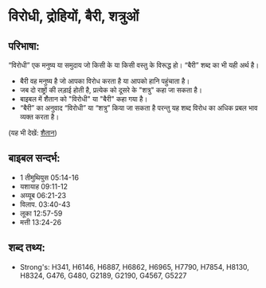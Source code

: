 # विरोधी, द्रोहियों, बैरी, शत्रुओं #

## परिभाषा: ##

“विरोधी” एक मनुष्य या समुदाय जो किसी के या किसी वस्तु के विरूद्ध हो। “बैरी” शब्द का भी यही अर्थ है।

* बैरी वह मनुष्य है जो आपका विरोध करता है या आपको हानि पहुंचाता है। 
* जब दो राष्ट्रों की लड़ाई होती है, प्रत्येक को दूसरे के "शत्रु" कहा जा सकता है।
* बाइबल में शैतान को "विरोधी" या "बैरी" कहा गया है।
* “बैरी” का अनुवाद “विरोधी” या “शत्रु” किया जा सकता है परन्तु यह शब्द विरोध का अधिक प्रबल भाव व्यक्त करता है।

(यह भी देखें: [शैतान](../satan.md))

## बाइबल सन्दर्भ: ##

* 1 तीमुथियुस 05:14-16
* यशायाह 09:11-12
* अय्यूब 06:21-23
* विलाप. 03:40-43
* लूका 12:57-59
* मत्ती 13:24-26

## शब्द तथ्य: ##

* Strong's: H341, H6146, H6887, H6862, H6965, H7790, H7854, H8130, H8324, G476, G480, G2189, G2190, G4567, G5227
